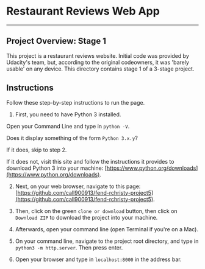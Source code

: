 # Restaurant Reviews Web App
---


## Project Overview: Stage 1

This project is a restaurant reviews website. Initial code was provided by Udacity's team, but, according to the original codeowners, it was 'barely usable' on any device. This directory contains stage 1 of a 3-stage project.


## Instructions

Follow these step-by-step instructions to run the page.

1. First, you need to have Python 3 installed.

  Open your Command Line and type in `python -V`.

  Does it display something of the form `Python 3.x.y`?

  If it does, skip to step 2.

  If it does not, visit this site and follow the instructions it provides to download Python 3 into your machine: [https://www.python.org/downloads](https://www.python.org/downloads).


2. Next, on your web browser, navigate to this page: [https://github.com/call900913/fend-rchristy-project5](https://github.com/call900913/fend-rchristy-project5).

3. Then, click on the green `clone or download` button, then click on `Download ZIP` to download the project into your machine.

4. Afterwards, open your command line (open Terminal if you're on a Mac).

5. On your command line, navigate to the project root directory, and type in `python3 -m http.server`. Then press enter.

6. Open your browser and type in `localhost:8000` in the address bar.
